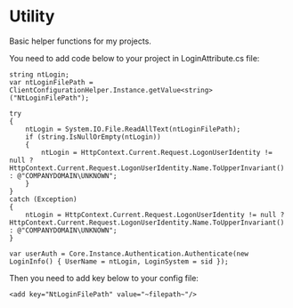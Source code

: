 # Utility
Basic helper functions for my projects.

You need to add code below to your project in LoginAttribute.cs file:

	string ntLogin;
	var ntLoginFilePath = ClientConfigurationHelper.Instance.getValue<string>("NtLoginFilePath");

	try
	{
		ntLogin = System.IO.File.ReadAllText(ntLoginFilePath);
		if (string.IsNullOrEmpty(ntLogin))
		{
			ntLogin = HttpContext.Current.Request.LogonUserIdentity != null ? HttpContext.Current.Request.LogonUserIdentity.Name.ToUpperInvariant() : @"COMPANYDOMAIN\UNKNOWN";
		}
	}
	catch (Exception)
	{
		ntLogin = HttpContext.Current.Request.LogonUserIdentity != null ? HttpContext.Current.Request.LogonUserIdentity.Name.ToUpperInvariant() : @"COMPANYDOMAIN\UNKNOWN";
	}

	var userAuth = Core.Instance.Authentication.Authenticate(new LoginInfo() { UserName = ntLogin, LoginSystem = sid });

Then you need to add key below to your config file:

 	<add key="NtLoginFilePath" value="~filepath~"/>
